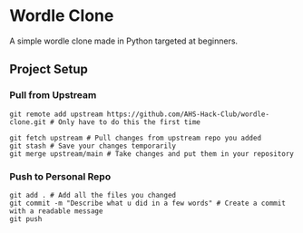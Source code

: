 # Wordle Clone
A simple wordle clone made in Python targeted at beginners.

## Project Setup

### Pull from Upstream
```
git remote add upstream https://github.com/AHS-Hack-Club/wordle-clone.git # Only have to do this the first time

git fetch upstream # Pull changes from upstream repo you added
git stash # Save your changes temporarily
git merge upstream/main # Take changes and put them in your repository
```

### Push to Personal Repo
```
git add . # Add all the files you changed
git commit -m "Describe what u did in a few words" # Create a commit with a readable message
git push
```
